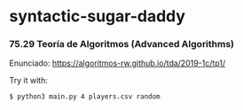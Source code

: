 # syntactic-sugar-daddy
### 75.29 Teoría de Algoritmos (Advanced Algorithms)

Enunciado: <https://algoritmos-rw.github.io/tda/2019-1c/tp1/>

Try it with:
```
$ python3 main.py 4 players.csv random
```